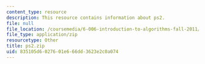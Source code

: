 ```yaml
---
content_type: resource
description: This resource contains information about ps2.
file: null
file_location: /coursemedia/6-006-introduction-to-algorithms-fall-2011/835105d6027601e666dd3623e2c0a074_ps2.zip
file_type: application/zip
resourcetype: Other
title: ps2.zip
uid: 835105d6-0276-01e6-66dd-3623e2c0a074
---
```

